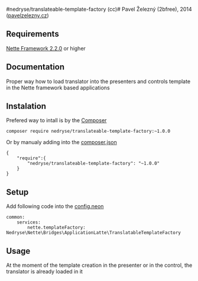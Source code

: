 #nedryse/translateable-template-factory (cc)#
Pavel Železný (2bfree), 2014 ([pavelzelezny.cz](http://pavelzelezny.cz))

## Requirements ##

[Nette Framework 2.2.0](http://nette.org) or higher

## Documentation ##

Proper way how to load translator into the presenters and controls template in the Nette framework based applications

## Instalation ##

Prefered way to intall is by the [Composer](http://getcomposer.org)

	composer require nedryse/translateable-template-factory:~1.0.0

Or by manualy adding into the [composer.json](https://getcomposer.org/doc/04-schema.md#json-schema)

	{
		"require":{
			"nedryse/translateable-template-factory": "~1.0.0"
		}
	}

## Setup ##

Add following code into the [config.neon](http://doc.nette.org/en/2.2/configuring#toc-framework-configuration)

	common:
		services:
			nette.templateFactory: Nedryse\Nette\Bridges\ApplicationLatte\TranslatableTemplateFactory

## Usage ##
At the moment of the template creation in the presenter or in the control, the translator is already loaded in it